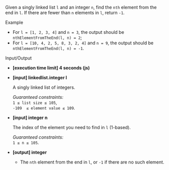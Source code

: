 
Given a singly linked list  `l`  and an integer  `n`, find the  `nth`  element from the end in  `l`. If there are fewer than  `n`  elements in  `l`, return  `-1`.

Example

-   For  `l = [1, 2, 3, 4]`  and  `n = 3`, the output should be  
    `nthElementFromTheEnd(l, n) = 2`;
-   For  `l = [10, 4, 2, 5, 8, 3, 2, 4]`  and  `n = 9`, the output should be  
    `nthElementFromTheEnd(l, n) = -1`.

Input/Output

-   **[execution time limit] 4 seconds (js)**
    
-   **[input] linkedlist.integer l**
    
    A singly linked list of integers.
    
    _Guaranteed constraints:_  
    `1 ≤ list size ≤ 105`,  
    `-109  ≤ element value ≤ 109`.
    
-   **[input] integer n**
    
    The index of the element you need to find in  `l`  (1-based).
    
    _Guaranteed constraints:_  
    `1 ≤ n ≤ 105`.
    
-   **[output] integer**
    
    -   The  `nth`  element from the end in  `l`, or  `-1`  if there are no such element.